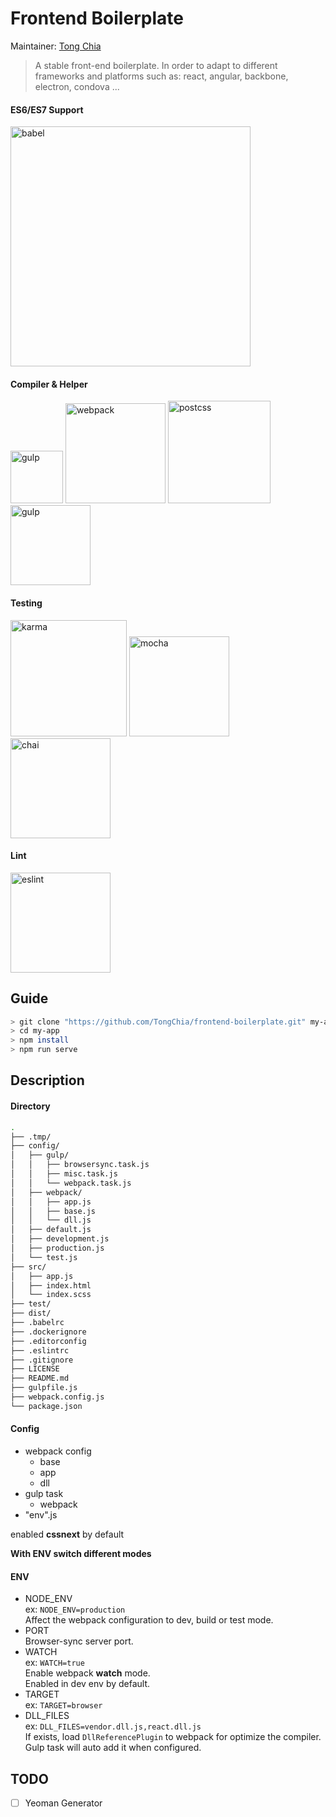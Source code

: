 Frontend Boilerplate
===
Maintainer: [Tong Chia](http://www.tongchia.me)  
> A stable front-end boilerplate. In order to adapt to different frameworks and platforms such as: react, angular, backbone, electron, condova ...    

#### ES6/ES7 Support  
[<img src="https://s3-us-west-2.amazonaws.com/svgporn.com/logos/babel.svg" width="384" alt="babel"/>](https://babeljs.io/)  
#### Compiler & Helper  
[<img src="https://s3-us-west-2.amazonaws.com/svgporn.com/logos/gulp.svg" width="84" alt="gulp"/>](http://gulpjs.com/)
[<img src="https://s3-us-west-2.amazonaws.com/svgporn.com/logos/webpack.svg" width="160" alt="webpack"/>](http://webpack.github.io/)
[<img src="https://s3-us-west-2.amazonaws.com/svgporn.com/logos/postcss.svg" width="164" alt="postcss"/>](https://github.com/postcss/postcss)
[<img src="https://s3-us-west-2.amazonaws.com/svgporn.com/logos/browsersync.svg" width="128" alt="gulp"/>](http://www.browsersync.io/)  
#### Testing
[<img src="https://s3-us-west-2.amazonaws.com/svgporn.com/logos/karma.svg" width="186" alt="karma"/>](http://karma-runner.github.io/)
[<img src="https://s3-us-west-2.amazonaws.com/svgporn.com/logos/mocha.svg" width="160" alt="mocha"/>](http://mochajs.org/)
[<img src="https://s3-us-west-2.amazonaws.com/svgporn.com/logos/chai.svg" width="160" alt="chai"/>](http://chaijs.com/)  
#### Lint
[<img src="https://s3-us-west-2.amazonaws.com/svgporn.com/logos/eslint.svg" width="160" alt="eslint"/>](http://eslint.org/)  


## Guide
```sh
> git clone "https://github.com/TongChia/frontend-boilerplate.git" my-app
> cd my-app
> npm install
> npm run serve
```


## Description
#### Directory
```sh
.
├── .tmp/
├── config/
│   ├── gulp/
│   │   ├── browsersync.task.js
│   │   ├── misc.task.js
│   │   └── webpack.task.js
│   ├── webpack/
│   │   ├── app.js
│   │   ├── base.js
│   │   └── dll.js
│   ├── default.js
│   ├── development.js
│   ├── production.js
│   └── test.js
├── src/
│   ├── app.js
│   ├── index.html
│   └── index.scss
├── test/
├── dist/
├── .babelrc
├── .dockerignore
├── .editorconfig
├── .eslintrc
├── .gitignore
├── LICENSE
├── README.md
├── gulpfile.js
├── webpack.config.js
└── package.json
```

#### Config
- webpack config  
  - base  
  - app  
  - dll  
- gulp task  
  - webpack  
- "env".js

enabled **cssnext** by default  

**With ENV switch different modes**  

#### ENV
- NODE_ENV  
  ex: `NODE_ENV=production`  
  Affect the webpack configuration to dev, build or test mode.  
- PORT  
  Browser-sync server port.
- WATCH  
  ex: `WATCH=true`  
  Enable webpack **watch** mode.  
  Enabled in dev env by default.  
- TARGET  
  ex: `TARGET=browser`  
- DLL_FILES  
  ex: `DLL_FILES=vendor.dll.js,react.dll.js`  
  If exists, load `DllReferencePlugin` to webpack for optimize the compiler.  
  Gulp task will auto add it when configured.

## TODO
- [ ] Yeoman Generator  

